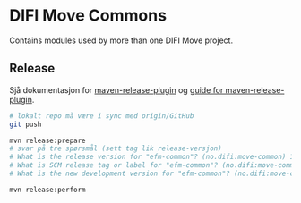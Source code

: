 # DIFI Move Commons 

Contains modules used by more than one DIFI Move project.


## Release

Sjå dokumentasjon for [maven-release-plugin](https://maven.apache.org/maven-release/maven-release-plugin/) og [guide for maven-release-plugin](https://maven.apache.org/guides/mini/guide-releasing.html).

```bash
# lokalt repo må være i sync med origin/GitHub
git push

mvn release:prepare
# svar på tre spørsmål (sett tag lik release-versjon) 
# What is the release version for "efm-common"? (no.difi:move-common) 1.0: : 1.0.0
# What is SCM release tag or label for "efm-common"? (no.difi:move-common) 1.0.0: :
# What is the new development version for "efm-common"? (no.difi:move-common) 1.0.1-SNAPSHOT: :

mvn release:perform
```
